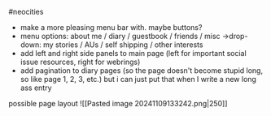 #neocities 
- make a more pleasing menu bar with. maybe buttons?
- menu options:
	about me / diary / guestbook / friends / misc ->drop-down: my stories / AUs / self shipping / other interests
- add left and right side panels to main page (left for important social issue resources, right for webrings)
- add pagination to diary pages (so the page doesn't become stupid long, so like page 1, 2, 3, etc.) but i can just put that when I write a new long ass entry

possible page layout
![[Pasted image 20241109133242.png|250]]